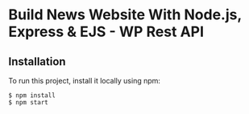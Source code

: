 # Build News Website With Node.js, Express & EJS - WP Rest API

## Installation
To run this project, install it locally using npm:

```
$ npm install
$ npm start
```
